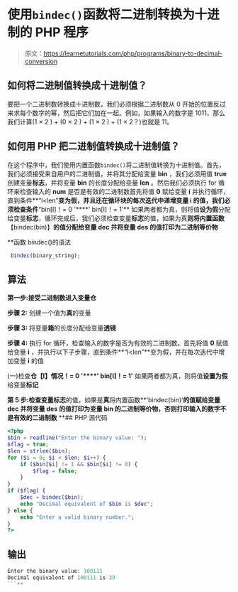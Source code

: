 # 使用`bindec()`函数将二进制转换为十进制的 PHP 程序

> 原文：<https://learnetutorials.com/php/programs/binary-to-decimal-conversion>

## 如何将二进制值转换成十进制值？

要把一个二进制数转换成十进制数，我们必须根据二进制数从 0 开始的位置反过来求每个数字的幂，然后把它们加在一起。例如，如果输入的数字是 1011，那么我们计算(1 × 2 ) + (0 × 2 ) + (1 × 2 ) + (1 × 2？)也就是 11。

## 如何用 PHP 把二进制值转换成十进制值？

在这个程序中，我们使用内置函数`bindec()`将二进制值转换为十进制值。首先，我们必须接受来自用户的二进制值，并将其分配给变量 **bin** ，我们必须用值 **true** 创建变量**标志**，并将变量 **bin** 的长度分配给变量 **len** 。然后我们必须执行 for 循环来检查输入的 **num** 是否是有效的二进制数首先将值 **0** 赋给变量 **i** 并执行循环，直到条件**“I<len”**变为假，并且还在循环块的每次迭代中递增变量 **i** 的值，我们必须检查条件**“bin[I]！= 0 '****' bin[I]！= 1'** 如果两者都为真，则将值**设为假**分配给变量**标志**，循环完成后，我们必须检查变量**标志**的值，如果为真**则将内置函数**【bindec(bin)】**的值分配给变量 **dec** 并将变量 **des** 的值打印为二进制等价物**

 **函数 bindec()的语法

```php
 bindec(binary_string); 

```

## 算法

**第一步:**接受二进制数进入变量**仓**

**步骤 2:** 创建一个值为**真**的变量

**步骤 3:** 将变量**箱**的长度分配给变量**透镜**

**步骤 4:** 执行 for 循环，检查输入的数字是否为有效的二进制数。首先将值 **0** 赋值给变量 **i** ，并执行以下子步骤，直到条件**“I<len”**变为假，并在每次迭代中增加变量 **i** 的值

(一)检查**仓【I】情况！= 0 '****' bin[I]！= 1'** 如果两者都为真，则将值**设置为假**给变量**标记**

**第 5 步:**检查变量**标志**的值，如果是**真**将内置函数**‘bindec(bin)’**的值赋给变量 **dec** 并将变量 **des** 的值打印为变量 **bin** 的二进制等价物，否则打印输入的数字不是有效的二进制数**  **## PHP 源代码

```php
<?php
$bin = readline("Enter the binary value: ");
$flag = true;
$len = strlen($bin);
for ($i = 0; $i < $len; $i++) {
    if ($bin[$i] != 1 && $bin[$i] != 0) {
        $flag = false;
    }
}
if ($flag) {
    $dec = bindec($bin);
    echo "Decimal equivalent of $bin is $dec";
} else {
    echo "Enter a valid binary number.";
}
?>

```

## 输出

```php
Enter the binary value: 100111
Decimal equivalent of 100111 is 39
```**